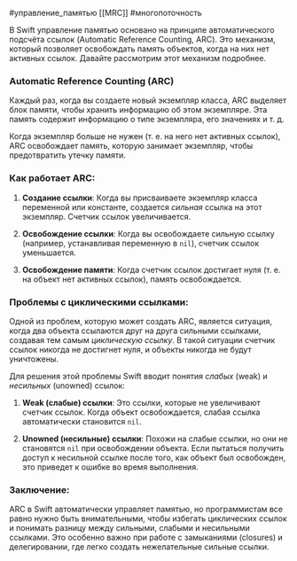#управление_памятью [[MRC]]
#многопоточность

В Swift управление памятью основано на принципе автоматического подсчёта ссылок (Automatic Reference Counting, ARC). Это механизм, который позволяет освобождать память объектов, когда на них нет активных ссылок. Давайте рассмотрим этот механизм подробнее.

### Automatic Reference Counting (ARC)

Каждый раз, когда вы создаете новый экземпляр класса, ARC выделяет блок памяти, чтобы хранить информацию об этом экземпляре. Эта память содержит информацию о типе экземпляра, его значениях и т. д.

Когда экземпляр больше не нужен (т. е. на него нет активных ссылок), ARC освобождает память, которую занимает экземпляр, чтобы предотвратить утечку памяти.

### Как работает ARC:

1. **Создание ссылки**: Когда вы присваиваете экземпляр класса переменной или константе, создается *сильная* ссылка на этот экземпляр. Счетчик ссылок увеличивается.
  
2. **Освобождение ссылки**: Когда вы освобождаете сильную ссылку (например, устанавливая переменную в `nil`), счетчик ссылок уменьшается.
   
3. **Освобождение памяти**: Когда счетчик ссылок достигает нуля (т. е. на объект нет активных ссылок), память освобождается.

### Проблемы с циклическими ссылками:

Одной из проблем, которую может создать ARC, является ситуация, когда два объекта ссылаются друг на друга сильными ссылками, создавая тем самым *циклическую ссылку*. В такой ситуации счетчик ссылок никогда не достигнет нуля, и объекты никогда не будут уничтожены.

Для решения этой проблемы Swift вводит понятия *слабых* (weak) и *несильных* (unowned) ссылок:

1. **Weak (слабые) ссылки**: Это ссылки, которые не увеличивают счетчик ссылок. Когда объект освобождается, слабая ссылка автоматически становится `nil`.

2. **Unowned (несильные) ссылки**: Похожи на слабые ссылки, но они не становятся `nil` при освобождении объекта. Если пытаться получить доступ к несильной ссылке после того, как объект был освобожден, это приведет к ошибке во время выполнения.

### Заключение:

ARC в Swift автоматически управляет памятью, но программистам все равно нужно быть внимательными, чтобы избегать циклических ссылок и понимать разницу между сильными, слабыми и несильными ссылками. Это особенно важно при работе с замыканиями (closures) и делегировании, где легко создать нежелательные сильные ссылки.